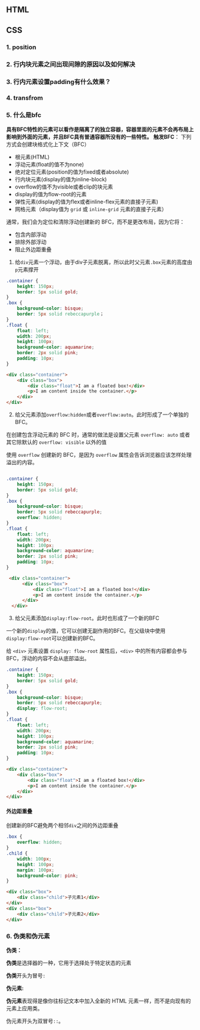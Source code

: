 ## HTML

## CSS
### 1. position

### 2. 行内块元素之间出现间隙的原因以及如何解决

### 3. 行内元素设置padding有什么效果？

### 4. transfrom

### 5.  什么是bfc
**具有BFC特性的元素可以看作是隔离了的独立容器，容器里面的元素不会再布局上影响到外面的元素，并且BFC具有普通容器所没有的一些特性。**
**触发BFC**：
下列方式会创建块格式化上下文（BFC）
+ 根元素(HTML)
+ 浮动元素(float的值不为none)
+ 绝对定位元素(position的值为fixed或者absolute)
+ 行内块元素(display的值为inline-block)
+ overflow的值不为visible或者clip的块元素
+ display的值为flow-root的元素
+ 弹性元素(display的值为flex或者inline-flex元素的直接子元素)
+ 网格元素（display值为 `grid` 或 `inline-grid` 元素的直接子元素）

通常，我们会为定位和清除浮动创建新的 BFC，而不是更改布局，因为它将：
+ 包含内部浮动
+ 排除外部浮动
+ 阻止外边距重叠

1. 给`div`元素一个浮动，由于div子元素脱离，所以此时父元素`.box`元素的高度由`p`元素撑开

```css
.container {
    height: 150px;
    border: 5px solid gold;
}
.box {
    background-color: bisque;
    border: 5px solid rebeccapurple；
}
.float {
    float: left;
    width: 200px;
    height: 100px;
    background-color: aquamarine;
    border: 2px solid pink;
    padding: 10px;
}

```

```html
<div class="container">
    <div class="box">
        <div class="float">I am a floated box!</div>
        <p>I am content inside the container.</p>
    </div>
</div>
```

2. 给父元素添加`overflow:hidden`或者`overflow:auto`。此时形成了一个单独的BFC。

在创建包含浮动元素的 BFC 时，通常的做法是设置父元素 `overflow: auto` 或者其它除默认的 `overflow: visible` 以外的值

使用 `overflow` 创建新的 BFC，是因为 `overflow` 属性会告诉浏览器应该怎样处理溢出的内容。

```css

.container {
    height: 150px;
    border: 5px solid gold;
}
.box {
    background-color: bisque;
    border: 5px solid rebeccapurple;
    overflow: hidden;
}
.float {
    float: left;
    width: 200px;
    height: 100px;
    background-color: aquamarine;
    border: 2px solid pink;
    padding: 10px;
}
```

```html
 <div class="container">
      <div class="box">
          <div class="float">I am a floated box!</div>
          <p>I am content inside the container.</p>
      </div>
  </div>
```

3. 给父元素添加`display:flow-root`。此时也形成了一个新的BFC

一个新的`display`的值，它可以创建无副作用的BFC。在父级块中使用`display:flow-root`可以创建新的BFC。

给 `<div>` 元素设置 `display: flow-root` 属性后，`<div>` 中的所有内容都会参与 BFC，浮动的内容不会从底部溢出。

```css
.container {
    height: 150px;
    border: 5px solid gold;
}
.box {
    background-color: bisque;
    border: 5px solid rebeccapurple;
    display: flow-root;
}
.float {
    float: left;
    width: 200px;
    height: 100px;
    background-color: aquamarine;
    border: 2px solid pink;
    padding: 10px;
}
```

```html
<div class="container">
    <div class="box">
        <div class="float">I am a floated box!</div>
        <p>I am content inside the container.</p>
    </div>
</div>
```

#### 外边距重叠
创建新的BFC避免两个相邻`div`之间的外边距重叠
```css
.box {
    overflow: hidden;
}
.child {
    width: 100px;
    height: 100px;
    margin: 100px;
    background-color: pink;
}
```
```html
<div class="box">
    <div class="child">子元素1</div>
</div>
<div class="box">
    <div class="child">子元素2</div>
</div>
```

### 6. 伪类和伪元素

**伪类：**

**伪类**是选择器的一种，它用于选择处于特定状态的元素

**伪类**开头为冒号`:`

**伪元素:** 

**伪元素**表现得是像你往标记文本中加入全新的 HTML 元素一样，而不是向现有的元素上应用类。

伪元素开头为双冒号`::`。



